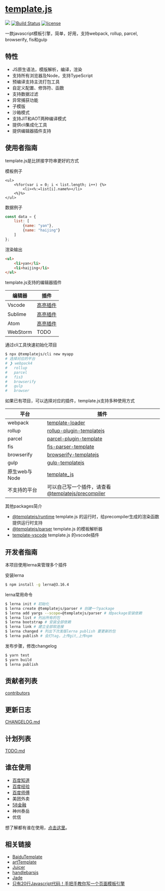 # [template.js](https://github.com/yanhaijing/template.js)
[![](https://img.shields.io/badge/Powered%20by-jslib%20base-brightgreen.svg)](https://github.com/yanhaijing/jslib-base)
[![Build Status](https://travis-ci.org/yanhaijing/template.js.svg?branch=master)](https://travis-ci.org/yanhaijing/template.js)
[![license](https://img.shields.io/badge/license-MIT-blue.svg)](https://github.com/yanhaijing/template.js/blob/master/LICENSE)

一款javascript模板引擎，简单，好用，支持webpack, rollup, parcel, browserify, fis和gulp

## 特性

- JS原生语法，模版解析，编译，渲染
- 支持所有浏览器及Node，支持TypeScript
- 预编译支持主流打包工具
- 自定义配置、修饰符、函数
- 支持数据过滤
- 异常捕获功能
- 子模版
- 沙箱模式
- 支持JIT和AOT两种编译模式
- 提供cli集成化工具
- 提供编辑器插件支持

## 使用者指南
template.js是比拼接字符串更好的方式

模板例子

```
<ul>
    <%for(var i = 0; i < list.length; i++) {%>
        <li><%:=list[i].name%></li>
    <%}%>
</ul>
```

数据例子

```js
const data = {
    list: [
        {name: "yan"},
        {name: "haijing"}
    ]
};
```

渲染输出

```html
<ul>
    <li>yan</li>
    <li>haijing</li>
</ul>
```

template.js支持的编辑器插件

| 编辑器 | 插件                                                         |
| ------ | ------------------------------------------------------------ |
| Vscode | [高亮插件](https://marketplace.visualstudio.com/items?itemName=yanhaijing1234.templatejs) |
| Sublime | [高亮插件](https://github.com/yanhaijing/template-sublime) |
| Atom | [高亮插件](https://atom.io/packages/language-templatejs) |
| WebStorm | TODO |

通过cli工具快速初始化项目

```bash
$ npx @templatejs/cli new myapp
# 选择对应的平台
# ❯ webpack4 
#   rollup 
#   parcel 
#   fis3 
#   browserify 
#   gulp 
#   browser 
```

如果已有项目，可以选择对应的插件，template.js支持多种使用方式

| 平台          | 插件                                                         |
| ------------- | ------------------------------------------------------------ |
| webpack       | [template-loader](https://github.com/yanhaijing/template.js/blob/master/packages/template-loader) |
| rollup        | [rollup-plugin-templatejs](https://github.com/yanhaijing/template.js/blob/master/packages/rollup-plugin-templatejs) |
| parcel        | [parcel-plugin-template](https://github.com/yanhaijing/template.js/blob/master/packages/parcel-plugin-template) |
| fis           | [fis-parser-template](https://github.com/yanhaijing/template.js/blob/master/packages/fis-parser-template) |
| browserify    | [browserify-templatejs](https://github.com/yanhaijing/template.js/blob/master/packages/browserify-templatejs) |
| gulp          | [gulp-templatejs](https://github.com/yanhaijing/template.js/blob/master/packages/gulp-templatejs) |
| 原生web与Node | [template_js](https://github.com/yanhaijing/template.js/blob/master/packages/template) |
| 不支持的平台  | 可以自己写一个插件，请查看 [@templatejs/precompiler](https://github.com/yanhaijing/template.js/blob/master/packages/precompiler) |

其他packages简介

- [@templatejs/runtime](https://github.com/yanhaijing/template.js/blob/master/packages/runtime) template.js 的运行时，给precompiler生成的渲染函数提供运行时支持
- [@templatejs/parser](https://github.com/yanhaijing/template.js/blob/master/packages/parser) template.js 的模板解析器
- [template-vscode](https://github.com/yanhaijing/template-vscode) template.js 的vscode插件

## 开发者指南
本项目使用lerna来管理多个插件

安装lerna

```bash
$ npm install -g lerna@3.16.4
```

lerna常用命令

```bash
$ lerna init # 初始化
$ lerna create @templatejs/parser # 创建一个package
$ lerna add yargs --scope=@templatejs/parser # 给package安装依赖
$ lerna list # 列出所有的包
$ lerna bootstrap # 安装全部依赖
$ lerna link # 建立全部软连接
$ lerna changed # 列出下次发版lerna publish 要更新的包
$ lerna publish # 会打tag，上传git,上传npm
```

发布步骤，修改changelog

```bash
$ yarn test
$ yarn build
$ lerna publish
```

## 贡献者列表

[contributors](https://github.com/yanhaijing/template.js/graphs/contributors)

## 更新日志
[CHANGELOG.md](https://github.com/yanhaijing/template.js/blob/master/CHANGELOG.md)

## 计划列表
[TODO.md](https://github.com/yanhaijing/template.js/blob/master/TODO.md)

## 谁在使用
- [百度知道](http://zhidao.baidu.com/)
- [百度经验](http://jingyan.baidu.com/)
- [百度师傅](http://shifu.baidu.com/)
- 美团外卖
- [58金融](https://npm.taobao.org/package/jr58)
- 神州泰岳
- 优信

想了解都有谁在使用，[点击这里](https://github.com/yanhaijing/template.js/issues/6)。

## 相关链接

- [BaiduTemplate](http://tangram.baidu.com/BaiduTemplate/)
- [artTemplate](https://github.com/aui/artTemplate/)
- [Juicer](https://github.com/PaulGuo/Juicer)
- [handlebarsjs](http://handlebarsjs.com/)
- [Jade](http://jade-lang.com/)
- [只有20行Javascript代码！手把手教你写一个页面模板引擎](https://juejin.im/entry/56258da860b294bcf7955883)
